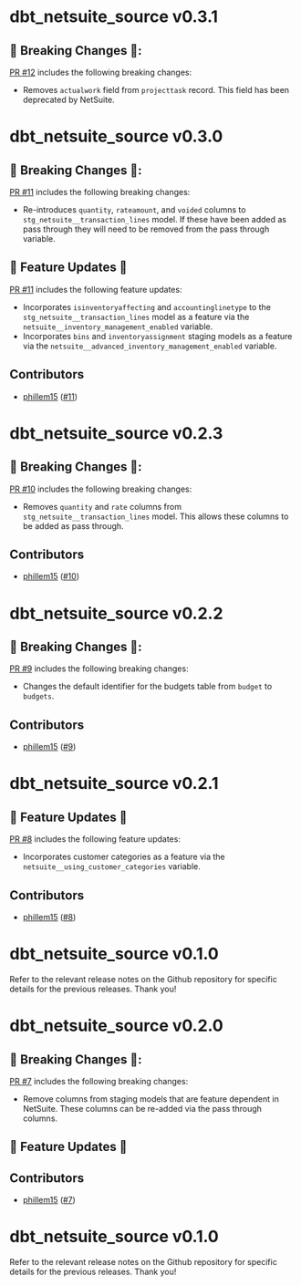 # dbt_netsuite_source v0.3.1

## 🚨 Breaking Changes 🚨:
[PR #12](https://github.com/swishbi/dbt_netsuite_source/pull/12) includes the following breaking changes:
- Removes `actualwork` field from `projecttask` record. This field has been deprecated by NetSuite.

# dbt_netsuite_source v0.3.0

## 🚨 Breaking Changes 🚨:
[PR #11](https://github.com/swishbi/dbt_netsuite_source/pull/11) includes the following breaking changes:
- Re-introduces `quantity`, `rateamount`, and `voided` columns to `stg_netsuite__transaction_lines` model. If these have been added as pass through they will need to be removed from the pass through variable.

## 🎉 Feature Updates 🎉
[PR #11](https://github.com/swishbi/dbt_netsuite_source/pull/11) includes the following feature updates:
- Incorporates `isinventoryaffecting` and `accountinglinetype` to the `stg_netsuite__transaction_lines` model as a feature via the `netsuite__inventory_management_enabled` variable.
- Incorporates `bins` and `inventoryassignment` staging models as a feature via the `netsuite__advanced_inventory_management_enabled` variable.

## Contributors
- [phillem15](https://github.com/phillem15) ([#11](https://github.com/swishbi/dbt_netsuite_source/pull/11))

# dbt_netsuite_source v0.2.3

## 🚨 Breaking Changes 🚨:
[PR #10](https://github.com/swishbi/dbt_netsuite_source/pull/10) includes the following breaking changes:
- Removes `quantity` and `rate` columns from `stg_netsuite__transaction_lines` model. This allows these columns to be added as pass through.

## Contributors
- [phillem15](https://github.com/phillem15) ([#10](https://github.com/swishbi/dbt_netsuite_source/pull/10))

# dbt_netsuite_source v0.2.2

## 🚨 Breaking Changes 🚨:
[PR #9](https://github.com/swishbi/dbt_netsuite_source/pull/9) includes the following breaking changes:
- Changes the default identifier for the budgets table from `budget` to `budgets`.

## Contributors
- [phillem15](https://github.com/phillem15) ([#9](https://github.com/swishbi/dbt_netsuite_source/pull/9))

# dbt_netsuite_source v0.2.1

## 🎉 Feature Updates 🎉
[PR #8](https://github.com/swishbi/dbt_netsuite_source/pull/8) includes the following feature updates:
- Incorporates customer categories as a feature via the `netsuite__using_customer_categories` variable.

## Contributors
- [phillem15](https://github.com/phillem15) ([#8](https://github.com/swishbi/dbt_netsuite_source/pull/8))

# dbt_netsuite_source v0.1.0
Refer to the relevant release notes on the Github repository for specific details for the previous releases. Thank you!

# dbt_netsuite_source v0.2.0

## 🚨 Breaking Changes 🚨:
[PR #7](https://github.com/swishbi/dbt_netsuite_source/pull/7) includes the following breaking changes:
- Remove columns from staging models that are feature dependent in NetSuite. These columns can be re-added via the pass through columns.

## 🎉 Feature Updates 🎉

## Contributors
- [phillem15](https://github.com/phillem15) ([#7](https://github.com/swishbi/dbt_netsuite_source/pull/7))

# dbt_netsuite_source v0.1.0
Refer to the relevant release notes on the Github repository for specific details for the previous releases. Thank you!